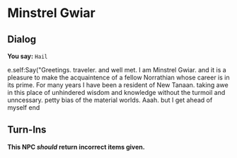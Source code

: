 # Minstrel Gwiar
## Dialog

**You say:** `Hail`



e.self:Say("Greetings. traveler. and well met. I am Minstrel Gwiar. and it is a pleasure to make the acquaintence of a fellow Norrathian whose career is in its prime. For many years I have been a resident of New Tanaan. taking awe in this place of unhindered wisdom and knowledge without the turmoil and unncessary. petty bias of the material worlds. Aaah. but I get ahead of myself 
end

## Turn-Ins



**This NPC *should* return incorrect items given.**





